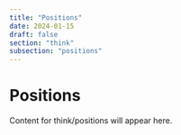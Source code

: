 ```yaml
---
title: "Positions"
date: 2024-01-15
draft: false
section: "think"
subsection: "positions"
---
```


# Positions

Content for think/positions will appear here.
